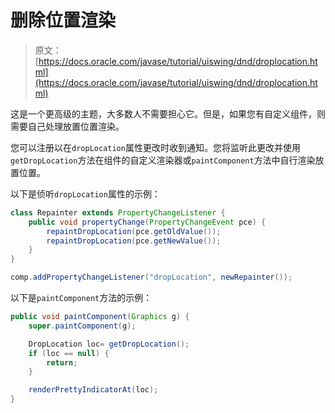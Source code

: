 # 删除位置渲染

> 原文： [https://docs.oracle.com/javase/tutorial/uiswing/dnd/droplocation.html](https://docs.oracle.com/javase/tutorial/uiswing/dnd/droplocation.html)

这是一个更高级的主题，大多数人不需要担心它。但是，如果您有自定义组件，则需要自己处理放置位置渲染。

您可以注册以在`dropLocation`属性更改时收到通知。您将监听此更改并使用`getDropLocation`方法在组件的自定义渲染器或`paintComponent`方法中自行渲染放置位置。

以下是侦听`dropLocation`属性的示例：

```java
class Repainter extends PropertyChangeListener {
    public void propertyChange(PropertyChangeEvent pce) {
        repaintDropLocation(pce.getOldValue());
        repaintDropLocation(pce.getNewValue());
    }
}

comp.addPropertyChangeListener("dropLocation", newRepainter());
```

以下是`paintComponent`方法的示例：

```java
public void paintComponent(Graphics g) {
    super.paintComponent(g);

    DropLocation loc= getDropLocation();
    if (loc == null) {
        return;
    }

    renderPrettyIndicatorAt(loc);
}
```